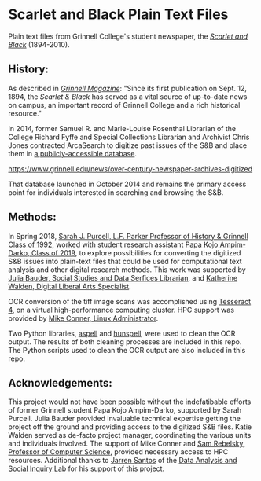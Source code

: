 # Scarlet and Black Plain Text Files
Plain text files from Grinnell College's student newspaper, the [*Scarlet and Black*](http://www.thesandb.com/) (1894-2010).

## History:

As described in [*Grinnell Magazine*](http://magazine.grinnell.edu/news/releases/explore-grinnell-college%E2%80%99s-history-through-digital-archive-scarlet-black): "Since its first publication on Sept. 12, 1894, the *Scarlet & Black* has served as a vital source of up-to-date news on campus, an important record of Grinnell College and a rich historical resource."

In 2014, former Samuel R. and Marie-Louise Rosenthal Librarian of the College Richard Fyffe and Special Collections Librarian and Archivist Chris Jones contracted ArcaSearch to digitize past issues of the S&B and place them in [a publicly-accessible database](http://usiagrc.arcasearch.com/Research.aspx). 

https://www.grinnell.edu/news/over-century-newspaper-archives-digitized

That database launched in October 2014 and remains the primary access point for individuals interested in searching and browsing the S&B.

## Methods:

In Spring 2018, [Sarah J. Purcell, L.F. Parker Professor of History & Grinnell Class of 1992](https://www.grinnell.edu/user/purcelsj), worked with student research assistant [Papa Kojo Ampim-Darko, Class of 2019](https://www.linkedin.com/in/papakojo/), to explore possibilities for converting the digitized S&B issues into plain-text files that could be used for computational text analysis and other digital research methods. This work was supported by [Julia Bauder, Social Studies and Data Serfices Librarian](https://www.grinnell.edu/user/bauderj), and [Katherine Walden, Digital Liberal Arts Specialist](https://www.grinnell.edu/user/waldenka).

OCR conversion of the tiff image scans was accomplished using [Tesseract 4](https://github.com/tesseract-ocr/tesseract), on a virtual high-performance computing cluster. HPC support was provided by [Mike Conner, Linux Administrator](https://www.grinnell.edu/user/connerms).

Two Python libraries, [aspell](https://github.com/WojciechMula/aspell-python) and [hunspell](https://github.com/blatinier/pyhunspell), were used to clean the OCR output. The results of both cleaning processes are included in this repo. The Python scripts used to clean the OCR output are also included in this repo.

## Acknowledgements:

This project would not have been possible without the indefatibable efforts of former Grinnell student Papa Kojo Ampim-Darko, supported by Sarah Purcell. Julia Bauder provided invaluable technical expertise getting the project off the ground and providing access to the digitized S&B files. Katie Walden served as de-facto project manager, coordinating the various units and individuals involved. The support of Mike Conner and [Sam Rebelsky, Professor of Computer Science](https://www.grinnell.edu/user/rebelsky), provided necessary access to HPC resources. Additional thanks to [Jarren Santos](https://www.grinnell.edu/user/santosja) of the [Data Analysis and Social Inquiry Lab](http://dasil.sites.grinnell.edu/) for his support of this project.
